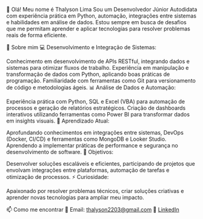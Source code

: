 👋 Olá! Meu nome é Thalyson Lima
Sou um Desenvolvedor Júnior Autodidata com experiência prática em Python, automação, integrações entre sistemas e habilidades em análise de dados. Estou sempre em busca de desafios que me permitam aprender e aplicar tecnologias para resolver problemas reais de forma eficiente.

🌟 Sobre mim
💻 Desenvolvimento e Integração de Sistemas:

Conhecimento em desenvolvimento de APIs RESTful, integrando dados e sistemas para otimizar fluxos de trabalho.
Experiência em manipulação e transformação de dados com Python, aplicando boas práticas de programação.
Familiaridade com ferramentas como Git para versionamento de código e metodologias ágeis.
📊 Análise de Dados e Automação:

Experiência prática com Python, SQL e Excel (VBA) para automação de processos e geração de relatórios estratégicos.
Criação de dashboards interativos utilizando ferramentas como Power BI para transformar dados em insights visuais.
🌱 Aprendizado Atual:

Aprofundando conhecimentos em integrações entre sistemas, DevOps (Docker, CI/CD) e ferramentas como MongoDB e Looker Studio.
Aprendendo a implementar práticas de performance e segurança no desenvolvimento de software.
🎯 Objetivos:

Desenvolver soluções escaláveis e eficientes, participando de projetos que envolvam integrações entre plataformas, automação de tarefas e otimização de processos.
⚡ Curiosidade:

Apaixonado por resolver problemas técnicos, criar soluções criativas e aprender novas tecnologias para ampliar meu impacto.

📫 Como me encontrar
📧 Email: thalyson2203@gmail.com
🔗 [LinkedIn](https://www.linkedin.com/in/thalyson-lima-248510293/)


